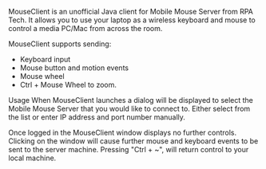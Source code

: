 MouseClient is an unofficial Java client for Mobile Mouse Server from RPA Tech. It allows you to use your laptop as a wireless keyboard and mouse to control a media PC/Mac from across the room.

MouseClient supports sending:

- Keyboard input
- Mouse button and motion events
- Mouse wheel
- Ctrl + Mouse Wheel to zoom.

Usage
When MouseClient launches a dialog will be displayed to select the Mobile Mouse Server that you would like to connect to. Either select from the list or enter IP address and port number manually.

Once logged in the MouseClient window displays no further controls. Clicking on the window will cause further mouse and keyboard events to be sent to the server machine. Pressing "Ctrl + ~", will return control to your local machine.
